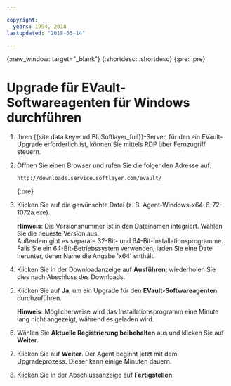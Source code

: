 ```yaml
---

copyright:
  years: 1994, 2018
lastupdated: "2018-05-14"

---
```

{:new_window: target="_blank"}
{:shortdesc: .shortdesc}
{:pre: .pre}

# Upgrade für EVault-Softwareagenten für Windows durchführen 

1. Ihren {{site.data.keyword.BluSoftlayer_full}}-Server, für den ein EVault-Upgrade erforderlich ist, können Sie mittels RDP über Fernzugriff steuern.

2. Öffnen Sie einen Browser und rufen Sie die folgenden Adresse auf:
   ```
   http://downloads.service.softlayer.com/evault/
   ```
   {:pre}
  
3. Klicken Sie auf die gewünschte Datei (z. B. Agent-Windows-x64-6-72-1072a.exe).

   **Hinweis**: Die Versionsnummer ist in den Dateinamen integriert. Wählen Sie die neueste Version aus.<br/>
   Außerdem gibt es separate 32-Bit- und 64-Bit-Installationsprogramme. Falls Sie ein 64-Bit-Betriebssystem verwenden, laden Sie eine Datei herunter, deren Name die Angabe 'x64' enthält.

4. Klicken Sie in der Downloadanzeige auf **Ausführen**; wiederholen Sie dies nach Abschluss des Downloads.

5. Klicken Sie auf **Ja**, um ein Upgrade für den **EVault-Softwareagenten** durchzuführen.

   **Hinweis**: Möglicherweise wird das Installationsprogramm eine Minute lang nicht angezeigt, während es geladen wird.

6. Wählen Sie **Aktuelle Registrierung beibehalten** aus und klicken Sie auf **Weiter**.

7. Klicken Sie auf **Weiter**. Der Agent beginnt jetzt mit dem Upgradeprozess. Dieser kann einige Minuten dauern.

8. Klicken Sie in der Abschlussanzeige auf **Fertigstellen**.
